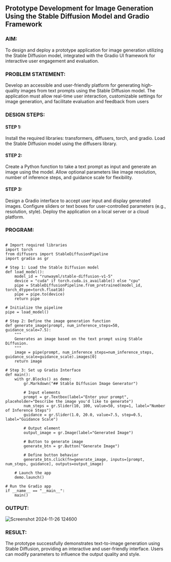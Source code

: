 ## Prototype Development for Image Generation Using the Stable Diffusion Model and Gradio Framework

### AIM:
To design and deploy a prototype application for image generation utilizing the Stable Diffusion model, integrated with the Gradio UI framework for interactive user engagement and evaluation.

### PROBLEM STATEMENT:
Develop an accessible and user-friendly platform for generating high-quality images from text prompts using the Stable Diffusion model. The application must allow real-time user interaction, customizable settings for image generation, and facilitate evaluation and feedback from users
### DESIGN STEPS:

#### STEP 1:
Install the required libraries: transformers, diffusers, torch, and gradio.
Load the Stable Diffusion model using the diffusers library.

#### STEP 2:
Create a Python function to take a text prompt as input and generate an image using the model.
Allow optional parameters like image resolution, number of inference steps, and guidance scale for flexibility.
#### STEP 3:
Design a Gradio interface to accept user input and display generated images.
Configure sliders or text boxes for user-controlled parameters (e.g., resolution, style).
Deploy the application on a local server or a cloud platform.
### PROGRAM:
```

# Import required libraries
import torch
from diffusers import StableDiffusionPipeline
import gradio as gr

# Step 1: Load the Stable Diffusion model
def load_model():
    model_id = "runwayml/stable-diffusion-v1-5"
    device = "cuda" if torch.cuda.is_available() else "cpu"
    pipe = StableDiffusionPipeline.from_pretrained(model_id, torch_dtype=torch.float16)
    pipe = pipe.to(device)
    return pipe

# Initialize the pipeline
pipe = load_model()

# Step 2: Define the image generation function
def generate_image(prompt, num_inference_steps=50, guidance_scale=7.5):
    """
    Generates an image based on the text prompt using Stable Diffusion.
    """
    image = pipe(prompt, num_inference_steps=num_inference_steps, guidance_scale=guidance_scale).images[0]
    return image

# Step 3: Set up Gradio Interface
def main():
    with gr.Blocks() as demo:
        gr.Markdown("## Stable Diffusion Image Generator")
        
        # Input elements
        prompt = gr.Textbox(label="Enter your prompt", placeholder="Describe the image you'd like to generate")
        num_steps = gr.Slider(10, 100, value=50, step=1, label="Number of Inference Steps")
        guidance = gr.Slider(1.0, 20.0, value=7.5, step=0.5, label="Guidance Scale")
        
        # Output element
        output_image = gr.Image(label="Generated Image")
        
        # Button to generate image
        generate_btn = gr.Button("Generate Image")
        
        # Define button behavior
        generate_btn.click(fn=generate_image, inputs=[prompt, num_steps, guidance], outputs=output_image)
    
    # Launch the app
    demo.launch()

# Run the Gradio app
if __name__ == "__main__":
    main()
```

### OUTPUT:
![Screenshot 2024-11-26 124600](https://github.com/user-attachments/assets/44a806a5-db82-438a-a841-e1dbf4273497)

### RESULT:
The prototype successfully demonstrates text-to-image generation using Stable Diffusion, providing an interactive and user-friendly interface. Users can modify parameters to influence the output quality and style.
